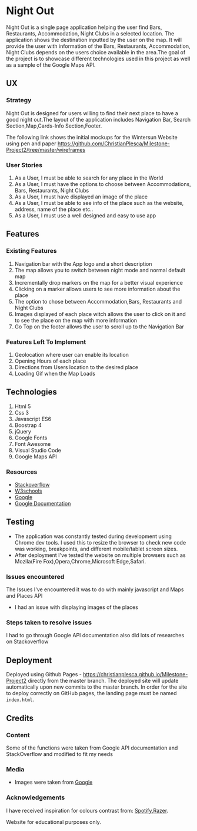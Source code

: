 # Night Out 

Night Out is a single page application helping the user find Bars, Restaurants, Accommodation, Night Clubs in a selected location. The application shows the destination inputted by the user on the map. It will provide the user with information of the  Bars, Restaurants, Accommodation, Night Clubs depends on the users choice available in the area.The goal of the project is to showcase different technologies used in this project as well as a sample of the Google Maps API.

## UX
### Strategy
Night Out is designed for users willing to find their next place to have a good night out.The layout of the application includes Navigation Bar, Search Section,Map,Cards-Info Section,Footer.


The following link shows the initial mockups for the Wintersun Website using pen and paper https://github.com/ChristianPlesca/Milestone-Project2/tree/master/wireframes

### User Stories 
1. As a User, I must be able to search for any place in the World
2. As a User, I must have the options to choose between Accommodations, Bars, Restaurants, Night Clubs
3. As a User, I must have displayed an image of the place 
4. As a User, I must be able to see info of the place such as the website, address, name of the place etc..
5. As a User, I must use a well designed and easy to use app

## Features 
### Existing Features
1. Navigation bar with the App logo and a short description
2. The map allows you to switch between night mode and normal default map
3. Incrementally drop markers on the map for a better visual experience
4. Clicking on a marker allows users to see more information about the place
5. The option to chose between Accommodation,Bars, Restaurants and Night Clubs
6. Images displayed of each place witch allows the user to click on it and to see the place on the map with more information
7. Go Top on the footer allows the user to scroll up to the Navigation Bar

### Features Left To Implement
1. Geolocation where user can enable its location
2. Opening Hours of each place 
3. Directions from Users location to the desired place
4. Loading Gif when the Map Loads  


## Technologies  
1. Html 5 
2. Css 3 
3. Javascript ES6 
4. Boostrap 4
5. jQuery 
6. Google Fonts
7. Font Awesome 
8. Visual Studio Code
9. Google Maps API

### Resources
* [Stackoverflow](https://stackoverflow.com/)
* [W3schools](https://www.w3schools.com/)
* [Google](https://www.google.com/)
* [Google Documentation](https://developers.google.com/maps/documentation)


## Testing

* The application was constantly tested during development using Chrome dev tools. I used this to resize the browser to check new code was working, breakpoints, and different mobile/tablet screen sizes.
* After deployment I've tested the website on multiple browsers such as Mozila(Fire Fox),Opera,Chrome,Microsoft Edge,Safari.


### Issues encountered
The Issues I've encountered it was to do with mainly javascript and Maps and Places API
* I had an issue with displaying images of the places 

### Steps taken to resolve issues
I had to go through Google API documentation also did lots of researches on Stackoverflow

## Deployment
Deployed using Github Pages - https://christianplesca.github.io/Milestone-Project2 directly from the master branch. The deployed site will update automatically upon new commits to the master branch. In order for the site to deploy correctly on GitHub pages, the landing page must be named `index.html`.

## Credits

### Content 
Some of the functions were taken from Google API documentation and StackOverflow and modified to fit my needs

### Media 
* Images were taken from [Google](https://www.google.com/)

### Acknowledgements
I have received inspiration for colours contrast from: [Spotify](https://open.spotify.com/browse/featured),[Razer](https://www.razer.com/gb-en).

Website for educational purposes only.
